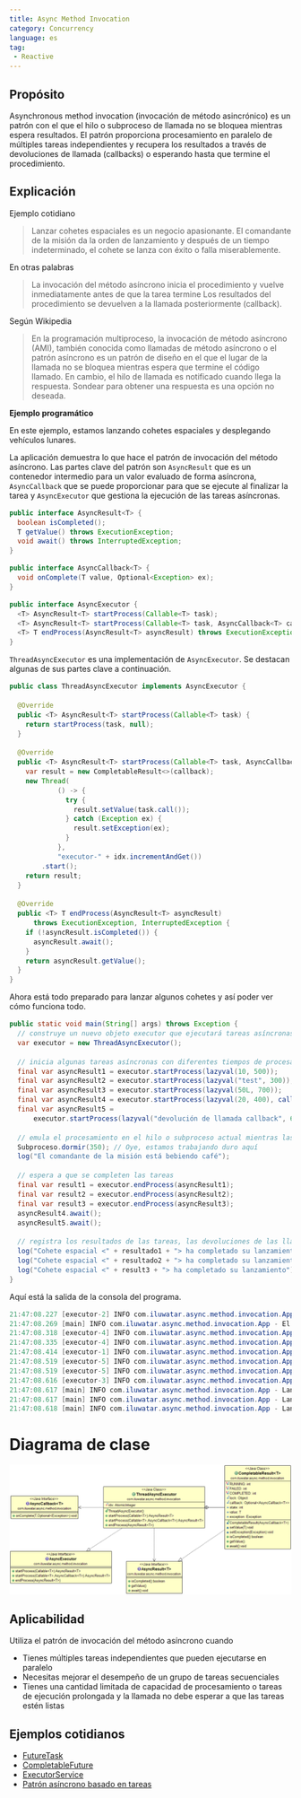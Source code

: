 ```yaml
---
title: Async Method Invocation
category: Concurrency
language: es
tag:
 - Reactive
---
```


## Propósito

Asynchronous method invocation (invocación de método asincrónico) es un patrón con el que el hilo o subproceso de llamada
no se bloquea mientras espera resultados. El patrón proporciona procesamiento en paralelo de múltiples tareas independientes y recupera los resultados a través de
devoluciones de llamada (callbacks) o esperando hasta que termine el procedimiento.

## Explicación

Ejemplo cotidiano

> Lanzar cohetes espaciales es un negocio apasionante. El comandante de la misión da la orden de lanzamiento y
> después de un tiempo indeterminado, el cohete se lanza con éxito o falla miserablemente.

En otras palabras

> La invocación del método asíncrono inicia el procedimiento y vuelve inmediatamente antes de que la tarea termine
> Los resultados del procedimiento se devuelven a la llamada posteriormente (callback).

Según Wikipedia

> En la programación multiproceso, la invocación de método asíncrono (AMI), también conocida como
> llamadas de método asíncrono o el patrón asíncrono es un patrón de diseño en el que el lugar de la llamada
> no se bloquea mientras espera que termine el código llamado. En cambio, el hilo de llamada es
> notificado cuando llega la respuesta. Sondear para obtener una respuesta es una opción no deseada.

**Ejemplo programático**

En este ejemplo, estamos lanzando cohetes espaciales y desplegando vehículos lunares.

La aplicación demuestra lo que hace el patrón de invocación del método asíncrono. Las partes clave del patrón son
`AsyncResult` que es un contenedor intermedio para un valor evaluado de forma asíncrona,
`AsyncCallback` que se puede proporcionar para que se ejecute al finalizar la tarea y `AsyncExecutor` que
gestiona la ejecución de las tareas asíncronas.

```java
public interface AsyncResult<T> {
  boolean isCompleted();
  T getValue() throws ExecutionException;
  void await() throws InterruptedException;
}
```

```java
public interface AsyncCallback<T> {
  void onComplete(T value, Optional<Exception> ex);
}
```

```java
public interface AsyncExecutor {
  <T> AsyncResult<T> startProcess(Callable<T> task);
  <T> AsyncResult<T> startProcess(Callable<T> task, AsyncCallback<T> callback);
  <T> T endProcess(AsyncResult<T> asyncResult) throws ExecutionException, InterruptedException;
}
```

`ThreadAsyncExecutor` es una implementación de `AsyncExecutor`. Se destacan algunas de sus partes clave a continuación.

```java
public class ThreadAsyncExecutor implements AsyncExecutor {

  @Override
  public <T> AsyncResult<T> startProcess(Callable<T> task) {
    return startProcess(task, null);
  }

  @Override
  public <T> AsyncResult<T> startProcess(Callable<T> task, AsyncCallback<T> callback) {
    var result = new CompletableResult<>(callback);
    new Thread(
            () -> {
              try {
                result.setValue(task.call());
              } catch (Exception ex) {
                result.setException(ex);
              }
            },
            "executor-" + idx.incrementAndGet())
        .start();
    return result;
  }

  @Override
  public <T> T endProcess(AsyncResult<T> asyncResult)
      throws ExecutionException, InterruptedException {
    if (!asyncResult.isCompleted()) {
      asyncResult.await();
    }
    return asyncResult.getValue();
  }
}
```

Ahora está todo preparado para lanzar algunos cohetes y así poder ver cómo funciona todo.

```java
public static void main(String[] args) throws Exception {
  // construye un nuevo objeto executor que ejecutará tareas asíncronas
  var executor = new ThreadAsyncExecutor();

  // inicia algunas tareas asíncronas con diferentes tiempos de procesamiento, las dos últimas con controladores de devolución de llamada
  final var asyncResult1 = executor.startProcess(lazyval(10, 500));
  final var asyncResult2 = executor.startProcess(lazyval("test", 300));
  final var asyncResult3 = executor.startProcess(lazyval(50L, 700));
  final var asyncResult4 = executor.startProcess(lazyval(20, 400), callback("Desplegando el rover lunar"));
  final var asyncResult5 =
      executor.startProcess(lazyval("devolución de llamada callback", 600), callback("Desplegando el rover lunar"));

  // emula el procesamiento en el hilo o subproceso actual mientras las tareas asíncronas se ejecutan en sus propios hilos o subprocesos
  Subproceso.dormir(350); // Oye, estamos trabajando duro aquí
  log("El comandante de la misión está bebiendo café");

  // espera a que se completen las tareas
  final var result1 = executor.endProcess(asyncResult1);
  final var result2 = executor.endProcess(asyncResult2);
  final var result3 = executor.endProcess(asyncResult3);
  asyncResult4.await();
  asyncResult5.await();

  // registra los resultados de las tareas, las devoluciones de las llamadas se registran inmediatamente cuando se completan
  log("Cohete espacial <" + resultado1 + "> ha completado su lanzamiento");
  log("Cohete espacial <" + resultado2 + "> ha completado su lanzamiento");
  log("Cohete espacial <" + result3 + "> ha completado su lanzamiento");
}
```

Aquí está la salida de la consola del programa.

```java
21:47:08.227 [executor-2] INFO com.iluwatar.async.method.invocation.App - Cohete espacial <prueba> lanzado con éxito
21:47:08.269 [main] INFO com.iluwatar.async.method.invocation.App - El comandante de la misión está bebiendo café
21:47:08.318 [executor-4] INFO com.iluwatar.async.method.invocation.App - Cohete espacial <20> lanzado con éxito
21:47:08.335 [executor-4] INFO com.iluwatar.async.method.invocation.App Desplegando el rover lunar <20>
21:47:08.414 [executor-1] INFO com.iluwatar.async.method.invocation.App  - Cohete espacial <10> lanzado con éxito
21:47:08.519 [executor-5] INFO com.iluwatar.async.method.invocation.App - Cohete espacial <devolución de llamada callback> lanzado con éxito
21:47:08.519 [executor-5] INFO com.iluwatar.async.method.invocation.App - Implementando el vehículo lunar <devolución de llamada callback>
21:47:08.616 [executor-3] INFO com.iluwatar.async.method.invocation.App - Cohete espacial <50> lanzado con éxito
21:47:08.617 [main] INFO com.iluwatar.async.method.invocation.App - Lanzamiento del cohete espacial <10> completado
21:47:08.617 [main] INFO com.iluwatar.async.method.invocation.App - Lanzamiento de cohete espacial <prueba> completado
21:47:08.618 [main] INFO com.iluwatar.async.method.invocation.App - Lanzamiento del cohete espacial <50> completado
```

# Diagrama de clase

![texto alternativo](./etc/async-method-invocation.png "Invocación de método asíncrono")

## Aplicabilidad

Utiliza el patrón de invocación del método asíncrono cuando

* Tienes múltiples tareas independientes que pueden ejecutarse en paralelo
* Necesitas mejorar el desempeño de un grupo de tareas secuenciales
* Tienes una cantidad limitada de capacidad de procesamiento o tareas de ejecución prolongada y la llamada no debe esperar a que las tareas estén listas

## Ejemplos cotidianos

* [FutureTask](http://docs.oracle.com/javase/8/docs/api/java/util/concurrent/FutureTask.html)
* [CompletableFuture](https://docs.oracle.com/javase/8/docs/api/java/util/concurrent/CompletableFuture.html)
* [ExecutorService](http://docs.oracle.com/javase/8/docs/api/java/util/concurrent/ExecutorService.html)
* [Patrón asíncrono basado en tareas](https://msdn.microsoft.com/en-us/library/hh873175.aspx)